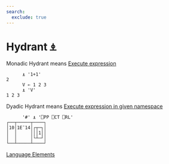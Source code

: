 ```yaml
---
search:
  exclude: true
---
```

<h1 class="heading"><span class="name">Hydrant</span> <span class="command">⍎</span></h1>

Monadic Hydrant means
[Execute expression](../primitive-functions/execute.md)
```apl
      ⍎ '1+1'
2
      V ← 1 2 3
      ⍎ 'V'
1 2 3 

```

Dyadic Hydrant means
[Execute expression in given namespace](../primitive-functions/execute.md)
```apl
      '#' ⍎ '⎕PP ⎕CT ⎕RL'
┌──┬─────┬────┐
│10│1E¯14│┌┬─┐│
│  │     │││1││
│  │     │└┴─┘│
└──┴─────┴────┘

```
[Language Elements](../glyphs.md)


